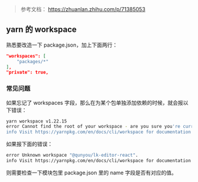 

> 参考文档： https://zhuanlan.zhihu.com/p/71385053

## yarn 的 workspace

熟悉要改造一下 package.json，加上下面两行：

```json
"workspaces": [
	"packages/*"
],
"private": true,
```

### 常见问题

如果忘记了 workspaces 字段，那么在为某个包单独添加依赖的时候，就会报以下错误：

```bash
yarn workspace v1.22.15
error Cannot find the root of your workspace - are you sure you're currently in a workspace?
info Visit https://yarnpkg.com/en/docs/cli/workspace for documentation about this command.
```

如果报下面的错误：

```bash
error Unknown workspace "@qunyou/lk-editor-react".
info Visit https://yarnpkg.com/en/docs/cli/workspace for documentation about this command.
```

则需要检查一下模块包里 package.json 里的 name 字段是否有对应的值。
